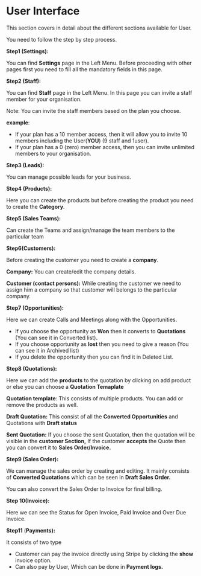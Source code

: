 # User Interface

This section covers in detail about the different sections available for User.

You need to follow the step by step process.

**Step1 \(Settings\):**

You can find **Settings** page in the Left Menu. Before proceeding with other pages first you need to fill all the mandatory fields in this page.

**Step2 \(Staff\):**

You can find **Staff** page in the Left Menu. In this page you can invite a staff member for your organisation.

Note: You can invite the staff members based on the plan you choose.

**example**:

* If your plan has a 10 member access, then it will allow you to invite 10 members including the User\(**YOU**\) \(9 staff and 1user\).
* If your plan has a 0 \(zero\) member access, then you can invite unlimited members to your organisation.

**Step3 \(Leads\):**

You can manage possible leads for your business.

**Step4 \(Products\):**

Here you can create the products but before creating the product you need to create the **Category**.

**Step5 \(Sales Teams\):**

Can create the Teams and assign/manage the team members to the particular team

**Step6\(Customers\):**

Before creating the customer you need to create a **company**.

**Company:** You can create/edit the company details.

**Customer \(contact persons\):** While creating the customer we need to assign him a company so that customer will belongs to the particular company.

**Step7 \(Opportunities\):**

Here we can create Calls and Meetings along with the Opportunities.

* If you choose the opportunity as **Won** then it  converts to **Quotations** \(You can see it in Converted list\)**.**
* If you choose opportunity as **lost** then you need to give a reason \(You can see it in Archived list\)
* If you delete the opportunity then you can find it in Deleted List. 

**Step8 \(Quotations\):**

Here we can add the **products** to the quotation by clicking on add product or else you can choose a **Quotation Temaplate**

**Quotation template**: This consists of multiple products. You can add or remove the products as well.

**Draft Quotation:** This consist of all the **Converted Opportunities** and Quotations with **Draft status**

**Sent Quotation:** If you choose the sent Quotation, then the quotation will be visible in the **customer Section,** If the customer **accepts** the Quote then you can convert it to **Sales Order/Invoice.**

**Step9 \(Sales Order\):**

We can manage the sales order by creating and editing. It mainly consists of **Converted Quotations** which can be seen in **Draft Sales Order.**

You can also convert the Sales Order to Invoice for final billing.

**Step 10\(Invoice\):**

Here we can see the Status for Open Invoice, Paid Invoice and Over Due Invoice.

**Step11** \(**Payments\):**

It consists of two type

* Customer can pay the invoice directly using Stripe by clicking the **show** invoice option.
* Can also pay by User, Which can be done in **Payment logs.**

